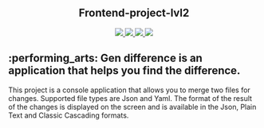 <h2 align="center"> Frontend-project-lvl2 </h2>

<div align="center">
	<a href="https://github.com/aldangold/frontend-project-lvl2/actions">
		<img src="https://github.com/aldangold/frontend-project-lvl2/workflows/hexlet-check/badge.svg" />
	</a>
    <a href="https://github.com/aldangold/frontend-project-lvl2/actions">
		<img src="https://github.com/aldangold/frontend-project-lvl2/workflows/linter-check/badge.svg" />
	</a>
    <a href="https://codeclimate.com/github/aldangold/frontend-project-lvl2/maintainability">
		<img src="https://api.codeclimate.com/v1/badges/c3437eac888495324b3f/maintainability" />
	</a>
	<a href="https://codeclimate.com/github/aldangold/frontend-project-lvl2/test_coverage">
	<img src="https://api.codeclimate.com/v1/badges/c3437eac888495324b3f/test_coverage" />
	</a>
</div>

<h2>:performing_arts: Gen difference is an application that helps you find the difference. </h2>
	<p>This project is a console application that allows you to merge two files for changes. Supported file types are Json and Yaml. The format of the result of the changes is displayed on the screen and is available in the Json, Plain Text and Classic Cascading formats.</p>
